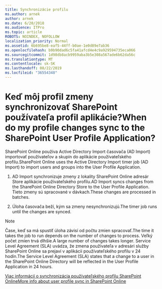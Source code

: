 ```yaml
---
title: Synchronizácie profilu
ms.author: arnek
author: arnek
ms.date: 6/20/2018
ms.audience: ITPro
ms.topic: article
ROBOTS: NOINDEX, NOFOLLOW
localization_priority: Normal
ms.assetid: 6b695be8-eaf5-44ff-b0ae-1e0d89e7ab36
ms.openlocfilehash: b9b90dad6c5fa41afcd4e4c9a929594735eca066
ms.sourcegitcommit: 1d98db8acb9959aba3b5e308a567ade6b62da56c
ms.translationtype: MT
ms.contentlocale: sk-SK
ms.lasthandoff: 08/22/2019
ms.locfileid: "36554348"
---
```

# <a name="when-do-my-profile-changes-sync-to-the-sharepoint-user-profile-application"></a><span data-ttu-id="c657c-102">Keď môj profil zmeny synchronizovať SharePoint používateľa profil aplikácie?</span><span class="sxs-lookup"><span data-stu-id="c657c-102">When do my profile changes sync to the SharePoint User Profile Application?</span></span>

<span data-ttu-id="c657c-103">SharePoint Online používa Active Directory Import časovača (AD Import) importovať používateľov a skupín do aplikácie používateľského profilu.</span><span class="sxs-lookup"><span data-stu-id="c657c-103">SharePoint Online uses the Active Directory Import timer job (AD Import) to import users and groups into the User Profile Application.</span></span> 
  
1. <span data-ttu-id="c657c-104">AD Import synchronizuje zmeny z lokality SharePoint Online adresár Store aplikácie používateľského profilu.</span><span class="sxs-lookup"><span data-stu-id="c657c-104">AD Import syncs changes from the SharePoint Online Directory Store to the User Profile Application.</span></span> <span data-ttu-id="c657c-105">Tieto zmeny sú spracované v dávkach.</span><span class="sxs-lookup"><span data-stu-id="c657c-105">These changes are processed in batches.</span></span>
    
2. <span data-ttu-id="c657c-106">Úloha časovača beží, kým sa zmeny nesynchronizujú.</span><span class="sxs-lookup"><span data-stu-id="c657c-106">The timer job runs until the changes are synced.</span></span>
    
> [!NOTE]
> <span data-ttu-id="c657c-107">Čase, keď sa má spustiť úloha závisí od počtu zmien spracovať.</span><span class="sxs-lookup"><span data-stu-id="c657c-107">The time it takes the job to run depends on the number of changes to process.</span></span> <span data-ttu-id="c657c-108">Veľký počet zmien trvá dlhšie.</span><span class="sxs-lookup"><span data-stu-id="c657c-108">A large number of changes takes longer.</span></span> <span data-ttu-id="c657c-109">Service Level Agreement (SLA) uvádza, že zmena používateľa v adresári služby SharePoint Online sa prejaví v aplikácii používateľského profilu v 24 hodín.</span><span class="sxs-lookup"><span data-stu-id="c657c-109">The Service Level Agreement (SLA) states that a change to a user in the SharePoint Online Directory will be reflected in the User Profile Application in 24 hours.</span></span> 
  
[<span data-ttu-id="c657c-110">Viac informácií o synchronizácia používateľského profilu SharePoint Online</span><span class="sxs-lookup"><span data-stu-id="c657c-110">More info about user profile sync in SharePoint Online</span></span>](https://go.microsoft.com/fwlink/?linkid=875671)
  

